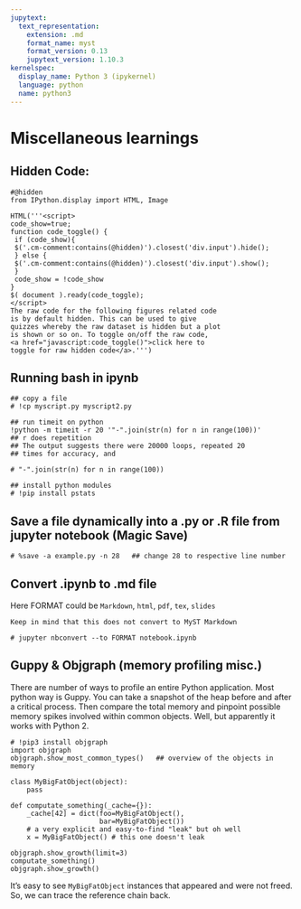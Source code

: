 ```yaml
---
jupytext:
  text_representation:
    extension: .md
    format_name: myst
    format_version: 0.13
    jupytext_version: 1.10.3
kernelspec:
  display_name: Python 3 (ipykernel)
  language: python
  name: python3
---
```


# Miscellaneous learnings

## Hidden Code:

```{code-cell} ipython3
#@hidden
from IPython.display import HTML, Image

HTML('''<script>
code_show=true; 
function code_toggle() {
 if (code_show){
 $('.cm-comment:contains(@hidden)').closest('div.input').hide();
 } else {
 $('.cm-comment:contains(@hidden)').closest('div.input').show();
 }
 code_show = !code_show
} 
$( document ).ready(code_toggle);
</script>
The raw code for the following figures related code
is by default hidden. This can be used to give
quizzes whereby the raw dataset is hidden but a plot 
is shown or so on. To toggle on/off the raw code, 
<a href="javascript:code_toggle()">click here to 
toggle for raw hidden code</a>.''')
```

## Running bash in ipynb

```{code-cell} ipython3
## copy a file
# !cp myscript.py myscript2.py
```

```{code-cell} ipython3
## run timeit on python
!python -m timeit -r 20 '"-".join(str(n) for n in range(100))'
## r does repetition
## The output suggests there were 20000 loops, repeated 20 
## times for accuracy, and 

# "-".join(str(n) for n in range(100))
```

```{code-cell} ipython3
## install python modules
# !pip install pstats 
```

## Save a file dynamically into a .py or .R file from jupyter notebook (Magic Save)

```{code-cell} ipython3
# %save -a example.py -n 28   ## change 28 to respective line number
```

## Convert .ipynb to .md file

Here FORMAT could be `Markdown`, `html`, `pdf`, `tex`, `slides`

```{note}
Keep in mind that this does not convert to MyST Markdown
```

```{code-cell} ipython3
# jupyter nbconvert --to FORMAT notebook.ipynb
```

## Guppy & Objgraph (memory profiling misc.)

There are number of ways to profile an entire Python application. Most python
way is Guppy. You can take a snapshot of the heap before and after a critical
process. Then compare the total memory and pinpoint possible memory spikes
involved within common objects. Well, but apparently it works with Python 2.

```{code-cell} ipython3
# !pip3 install objgraph
import objgraph
objgraph.show_most_common_types()   ## overview of the objects in memory
```

```{code-cell} ipython3
class MyBigFatObject(object):
    pass

def computate_something(_cache={}):
    _cache[42] = dict(foo=MyBigFatObject(),
                      bar=MyBigFatObject())
    # a very explicit and easy-to-find "leak" but oh well
    x = MyBigFatObject() # this one doesn't leak
```

```{code-cell} ipython3
objgraph.show_growth(limit=3) 
computate_something()
objgraph.show_growth() 
```

It’s easy to see `MyBigFatObject` instances that appeared and were not freed. So,
we can trace the reference chain back.
